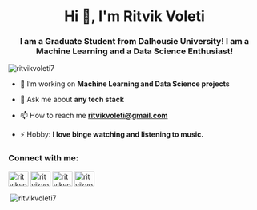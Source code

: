 <h1 align="center">Hi 👋, I'm Ritvik Voleti</h1>
<h3 align="center">I am a Graduate Student from Dalhousie University! I am a Machine Learning and a Data Science Enthusiast!</h3>

<p align="left"> <img src="https://komarev.com/ghpvc/?username=ritvikvoleti7d&label=Profile%20views&color=0e75b6&style=flat" alt="ritvikvoleti7" /> </p>


- 🌱 I’m working on **Machine Learning and Data Science projects**

- 💬 Ask me about **any tech stack**

- 📫 How to reach me **ritvikvoleti@gmail.com**

- ⚡ Hobby: **I love binge watching and listening to music.**

<h3 align="left">Connect with me:</h3>
<p align="left">
<a href="https://x.com/ritvikvoleti" target="blank"><img align="center" src="https://www.svgrepo.com/show/512317/x-social-media.svg" alt="ritvikvoleti" height="30" width="40" /></a>
<a href="https://www.linkedin.com/in/ritvik-voleti-4a57091a2/" target="blank"><img align="center" src="https://raw.githubusercontent.com/rahuldkjain/github-profile-readme-generator/master/src/images/icons/Social/linked-in-alt.svg" alt="ritvikvoleti_link" height="30" width="40" /></a>
<a href="https://www.instagram.com/ritvikvoleti/" target="blank"><img align="center" src="https://raw.githubusercontent.com/rahuldkjain/github-profile-readme-generator/master/src/images/icons/Social/instagram.svg" alt="ritvikvoleti_insta" height="30" width="40" /></a>
<a href="https://scholar.google.ca/citations?user=pA84RAMAAAAJ&hl=en" target="blank"><img align="center" src="https://upload.wikimedia.org/wikipedia/commons/c/c7/Google_Scholar_logo.svg" alt="ritvikvoleti7" height="30" width="40" /></a>
</p>

<p>&nbsp;<img align="center" src="https://github-readme-stats.vercel.app/api?username=ritvikvoleti7&show_icons=true&locale=en" alt="ritvikvoleti7" /></p>
